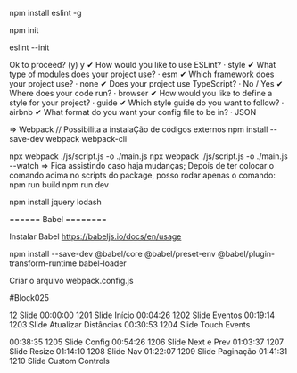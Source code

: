 npm install eslint -g

npm init

eslint --init


Ok to proceed? (y) y
✔ How would you like to use ESLint? · style
✔ What type of modules does your project use? · esm
✔ Which framework does your project use? · none
✔ Does your project use TypeScript? · No / Yes
✔ Where does your code run? · browser
✔ How would you like to define a style for your project? · guide
✔ Which style guide do you want to follow? · airbnb
✔ What format do you want your config file to be in? · JSON


=> Webpack // Possibilita a instalaÇão de códigos externos
npm install --save-dev webpack webpack-cli

npx webpack ./js/script.js -o ./main.js
npx webpack ./js/script.js -o ./main.js --watch   => Fica assistindo caso haja mudanças;
Depois de ter colocar o comando acima no scripts do package, posso rodar apenas o comando:
npm run build
npm run dev

npm install jquery lodash 


====== Babel ========

Instalar Babel
https://babeljs.io/docs/en/usage

npm install --save-dev @babel/core @babel/preset-env @babel/plugin-transform-runtime babel-loader

Criar o arquivo webpack.config.js


#Block025

12 Slide
00:00:00 1201 Slide Início
00:04:26 1202 Slide Eventos
00:19:14 1203 Slide Atualizar Distâncias
00:30:53 1204 Slide Touch Events

00:38:35 1205 Slide Config
00:54:26 1206 Slide Next e Prev
01:03:37 1207 Slide Resize
01:14:10 1208 Slide Nav
01:22:07 1209 Slide Paginação
01:41:31 1210 Slide Custom Controls

